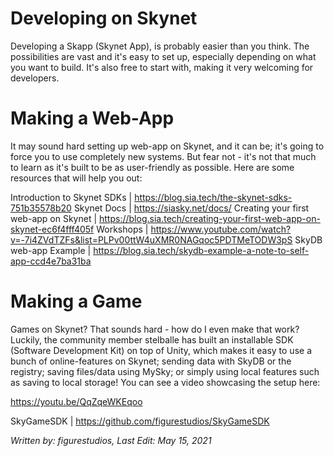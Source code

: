 # Developing on Skynet

Developing a Skapp (Skynet App), is probably easier than you think. The possibilities are vast and it's easy to set up, especially depending on what you want to build. It's also free to start with, making it very welcoming for developers.

# Making a Web-App

It may sound hard setting up web-app on Skynet, and it can be; it's going to force you to use completely new systems. But fear not - it's not that much to learn as it's built to be as user-friendly as possible. Here are some resources that will help you out:

Introduction to Skynet SDKs | https://blog.sia.tech/the-skynet-sdks-751b35578b20
Skynet Docs | https://siasky.net/docs/
Creating your first web-app on Skynet | https://blog.sia.tech/creating-your-first-web-app-on-skynet-ec6f4fff405f
Workshops | https://www.youtube.com/watch?v=-7i4ZVdTZFs&list=PLPv00ttW4uXMR0NAGqoc5PDTMeTODW3pS
SkyDB web-app Example | https://blog.sia.tech/skydb-example-a-note-to-self-app-ccd4e7ba31ba

# Making a Game

Games on Skynet? That sounds hard - how do I even make that work? Luckily, the community member stelballe has built an installable SDK (Software Development Kit) on top of Unity, which makes it easy to use a bunch of online-features on Skynet; sending data with SkyDB or the registry; saving files/data using MySky; or simply using local features such as saving to local storage! You can see a video showcasing the setup here:

https://youtu.be/QqZqeWKEqoo

SkyGameSDK | https://github.com/figurestudios/SkyGameSDK

*Written by: figurestudios, Last Edit: May 15, 2021*
